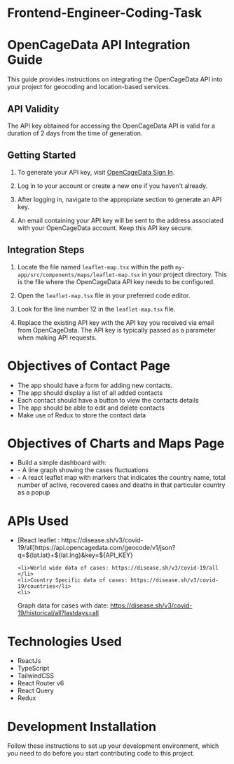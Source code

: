 # Frontend-Engineer-Coding-Task


# OpenCageData API Integration Guide

This guide provides instructions on integrating the OpenCageData API into your project for geocoding and location-based services.

## API Validity

The API key obtained for accessing the OpenCageData API is valid for a duration of 2 days from the time of generation.

## Getting Started

1. To generate your API key, visit [OpenCageData Sign In](https://opencagedata.com/users/sign_in).

2. Log in to your account or create a new one if you haven't already.

3. After logging in, navigate to the appropriate section to generate an API key.

4. An email containing your API key will be sent to the address associated with your OpenCageData account. Keep this API key secure.

## Integration Steps

1. Locate the file named `leaflet-map.tsx` within the path `my-app/src/components/maps/leaflet-map.tsx` in your project directory. This is the file where the OpenCageData API key needs to be configured.

2. Open the `leaflet-map.tsx` file in your preferred code editor.

3. Look for the line number 12 in the `leaflet-map.tsx` file.

4. Replace the existing API key with the API key you received via email from OpenCageData. The API key is typically passed as a parameter when making API requests.




<h1>Objectives of Contact Page</h1>
<ul>
    <li>The app should have a form for adding new contacts.
    </li>
    <li>The app should display a list of all added contacts</li>
    <li>
    Each contact should have a button to view the contacts details
    </li>
    <li>
    The app should be able to edit and delete contacts
    </li>
    <li>
    Make use of Redux to store the contact data
    </li>
    
</ul>
<h1>Objectives of Charts and Maps Page</h1>
<ul>
    <li>Build a simple dashboard with:
    </li>
    <li>- A line graph showing the cases fluctuations</li>
    <li>
    - A react leaflet map with markers that indicates the country name, total number
    of active, recovered cases and deaths in that particular country as a popup
    </li> 
</ul>

<h1>APIs Used</h1>
<ul>
    <li>[React leaflet : https://disease.sh/v3/covid-19/all]https://api.opencagedata.com/geocode/v1/json?q=${lat.lat}+${lat.lng}&key=${API_KEY}</li>
    
    <li>World wide data of cases: https://disease.sh/v3/covid-19/all
    </li>
    <li>Country Specific data of cases: https://disease.sh/v3/covid-19/countries</li>
    <li>
   Graph data for cases with date: https://disease.sh/v3/covid-19/historical/all?lastdays=all
    </li> 
</ul>

<h1>Technologies Used</h1>
<ul>
    <li>ReactJs
    </li>
    <li>TypeScript</li>
    <li>
  TailwindCSS
    </li> 
    <li>React Router v6
    </li>
    <li>React Query</li>
    <li>
    Redux
    </li> 
</ul>

<h1><strong> Development Installation </strong></h1>

Follow these instructions to set up your development environment, which you need to do before you start contributing code to this project.



